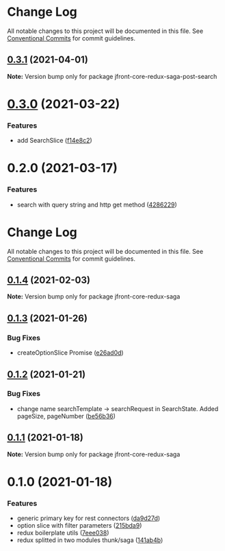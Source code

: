 # Change Log

All notable changes to this project will be documented in this file.
See [Conventional Commits](https://conventionalcommits.org) for commit guidelines.

## [0.3.1](https://github.com/Jepria/jfront-core/compare/jfront-core-redux-saga-post-search@0.3.0...jfront-core-redux-saga-post-search@0.3.1) (2021-04-01)

**Note:** Version bump only for package jfront-core-redux-saga-post-search





# [0.3.0](https://github.com/Jepria/jfront-core/compare/jfront-core-redux-saga-post-search@0.2.0...jfront-core-redux-saga-post-search@0.3.0) (2021-03-22)


### Features

* add SearchSlice ([f14e8c2](https://github.com/Jepria/jfront-core/commit/f14e8c2134ace07c02b33d6a96d1d936b65f3b36))





# 0.2.0 (2021-03-17)


### Features

* search with query string and http get method ([4286229](https://github.com/Jepria/jfront-core/commit/4286229a56a4313fbe9ed55f886f03f09924a0d2))





# Change Log

All notable changes to this project will be documented in this file. See
[Conventional Commits](https://conventionalcommits.org) for commit guidelines.

## [0.1.4](https://github.com/Jepria/jfront-core/compare/jfront-core-redux-saga@0.1.3...jfront-core-redux-saga@0.1.4) (2021-02-03)

**Note:** Version bump only for package jfront-core-redux-saga

## [0.1.3](https://github.com/Jepria/jfront-core/compare/jfront-core-redux-saga@0.1.2...jfront-core-redux-saga@0.1.3) (2021-01-26)

### Bug Fixes

- createOptionSlice Promise
  ([e26ad0d](https://github.com/Jepria/jfront-core/commit/e26ad0d83b8dd79641d580922bbac93bc5521c9a))

## [0.1.2](https://github.com/Jepria/jfront-core/compare/jfront-core-redux-saga@0.1.1...jfront-core-redux-saga@0.1.2) (2021-01-21)

### Bug Fixes

- change name searchTemplate -> searchRequest in SearchState. Added pageSize, pageNumber
  ([be56b36](https://github.com/Jepria/jfront-core/commit/be56b36a33847dd947fc6e954b38bf72567a0753))

## [0.1.1](https://github.com/Jepria/jfront-core/compare/jfront-core-redux-saga@0.1.0...jfront-core-redux-saga@0.1.1) (2021-01-18)

**Note:** Version bump only for package jfront-core-redux-saga

# 0.1.0 (2021-01-18)

### Features

- generic primary key for rest connectors
  ([da9d27d](https://github.com/Jepria/jfront-core/commit/da9d27daa4be402a1cda9c58b4ec27b1ffe656a0))
- option slice with filter parameters
  ([215bda9](https://github.com/Jepria/jfront-core/commit/215bda920f29760f5a5b6d29d189b50a6922a307))
- redux boilerplate utils
  ([7eee038](https://github.com/Jepria/jfront-core/commit/7eee038869990efe2a6560d2fb13fd80d382842a))
- redux splitted in two modules thunk/saga
  ([141ab4b](https://github.com/Jepria/jfront-core/commit/141ab4b870b019fff734dc3e1a341a3ec0abf965))
